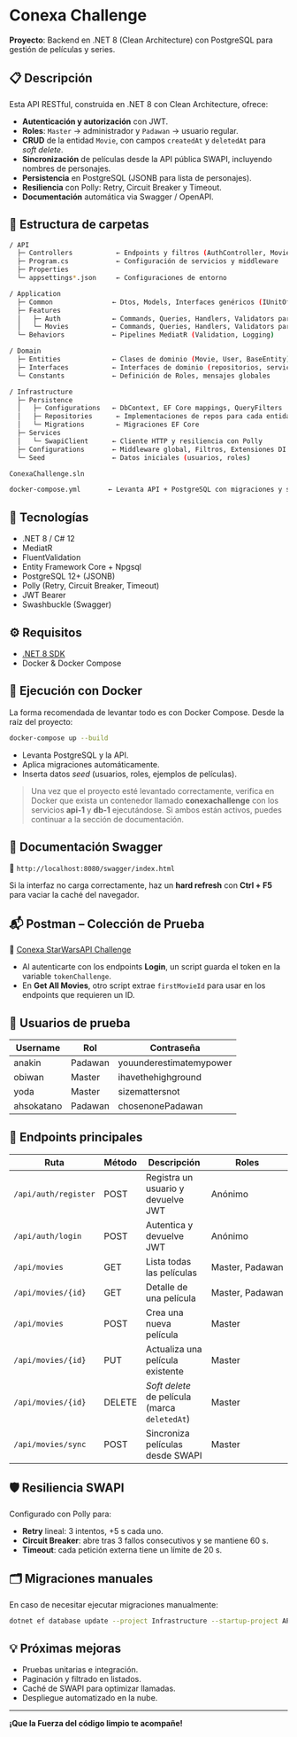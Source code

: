 # Conexa Challenge

**Proyecto**: Backend en .NET 8 (Clean Architecture) con PostgreSQL para gestión de películas y series.

## 📋 Descripción

Esta API RESTful, construida en .NET 8 con Clean Architecture, ofrece:

* **Autenticación y autorización** con JWT.
* **Roles**: `Master` → administrador y `Padawan` → usuario regular.
* **CRUD** de la entidad `Movie`, con campos `createdAt` y `deletedAt` para *soft delete*.
* **Sincronización** de películas desde la API pública SWAPI, incluyendo nombres de personajes.
* **Persistencia** en PostgreSQL (JSONB para lista de personajes).
* **Resiliencia** con Polly: Retry, Circuit Breaker y Timeout.
* **Documentación** automática via Swagger / OpenAPI.

## 📂 Estructura de carpetas

```bash
/ API
  ├─ Controllers           ← Endpoints y filtros (AuthController, MoviesController)
  ├─ Program.cs            ← Configuración de servicios y middleware
  ├─ Properties
  └─ appsettings*.json     ← Configuraciones de entorno

/ Application
  ├─ Common               ← Dtos, Models, Interfaces genéricos (IUnitOfWork, IJwtService)
  ├─ Features
  │   ├─ Auth             ← Commands, Queries, Handlers, Validators para autenticación
  │   └─ Movies           ← Commands, Queries, Handlers, Validators para películas
  └─ Behaviors            ← Pipelines MediatR (Validation, Logging)

/ Domain
  ├─ Entities             ← Clases de dominio (Movie, User, BaseEntity)
  ├─ Interfaces           ← Interfaces de dominio (repositorios, servicios)
  └─ Constants            ← Definición de Roles, mensajes globales

/ Infrastructure
  ├─ Persistence
  │   ├─ Configurations   ← DbContext, EF Core mappings, QueryFilters
  │   ├─ Repositories      ← Implementaciones de repos para cada entidad
  │   └─ Migrations        ← Migraciones EF Core
  ├─ Services
  │   └─ SwapiClient      ← Cliente HTTP y resiliencia con Polly
  ├─ Configurations       ← Middleware global, Filtros, Extensiones DI
  └─ Seed                 ← Datos iniciales (usuarios, roles)

ConexaChallenge.sln

docker-compose.yml       ← Levanta API + PostgreSQL con migraciones y seed automáticos
```

## 🚀 Tecnologías

* .NET 8 / C# 12
* MediatR
* FluentValidation
* Entity Framework Core + Npgsql
* PostgreSQL 12+ (JSONB)
* Polly (Retry, Circuit Breaker, Timeout)
* JWT Bearer
* Swashbuckle (Swagger)

## ⚙️ Requisitos

* [.NET 8 SDK](https://dotnet.microsoft.com/download)
* Docker & Docker Compose

## 🏁 Ejecución con Docker

La forma recomendada de levantar todo es con Docker Compose. Desde la raíz del proyecto:

```bash
docker-compose up --build
```

* Levanta PostgreSQL y la API.
* Aplica migraciones automáticamente.
* Inserta datos *seed* (usuarios, roles, ejemplos de películas).

> Una vez que el proyecto esté levantado correctamente, verifica en Docker que exista un contenedor llamado **conexachallenge** con los servicios **api-1** y **db-1** ejecutándose. Si ambos están activos, puedes continuar a la sección de documentación.

## 📑 Documentación Swagger

🔗 `http://localhost:8080/swagger/index.html`

Si la interfaz no carga correctamente, haz un **hard refresh** con **Ctrl + F5** para vaciar la caché del navegador.

## 📬 Postman – Colección de Prueba

🎯 [Conexa StarWarsAPI Challenge](https://www.postman.com/mission-astronomer-45032345/workspace/conexa-starwarsapi-challenge/collection/38312395-ef8eed31-fd14-4b25-ab0f-fc673d6aa32c?action=share&creator=38312395)

* Al autenticarte con los endpoints **Login**, un script guarda el token en la variable `tokenChallenge`.
* En **Get All Movies**, otro script extrae `firstMovieId` para usar en los endpoints que requieren un ID.

## 👥 Usuarios de prueba

| Username   | Rol     | Contraseña              |
| ---------- | ------- | ----------------------- |
| anakin     | Padawan | youunderestimatemypower |
| obiwan     | Master  | ihavethehighground      |
| yoda       | Master  | sizemattersnot          |
| ahsokatano | Padawan | chosenonePadawan        |

## 📌 Endpoints principales

| Ruta                 | Método | Descripción                                   | Roles           |
| -------------------- | ------ | --------------------------------------------- | --------------- |
| `/api/auth/register` | POST   | Registra un usuario y devuelve JWT            | Anónimo         |
| `/api/auth/login`    | POST   | Autentica y devuelve JWT                      | Anónimo         |
| `/api/movies`        | GET    | Lista todas las películas                     | Master, Padawan |
| `/api/movies/{id}`   | GET    | Detalle de una película                       | Master, Padawan |
| `/api/movies`        | POST   | Crea una nueva película                       | Master          |
| `/api/movies/{id}`   | PUT    | Actualiza una película existente              | Master          |
| `/api/movies/{id}`   | DELETE | *Soft delete* de película (marca `deletedAt`) | Master          |
| `/api/movies/sync`   | POST   | Sincroniza películas desde SWAPI              | Master          |

## 🛡️ Resiliencia SWAPI

Configurado con Polly para:

* **Retry** lineal: 3 intentos, +5 s cada uno.
* **Circuit Breaker**: abre tras 3 fallos consecutivos y se mantiene 60 s.
* **Timeout**: cada petición externa tiene un límite de 20 s.

## 🗂️ Migraciones manuales

En caso de necesitar ejecutar migraciones manualmente:

```bash
dotnet ef database update --project Infrastructure --startup-project API
```

## 💡 Próximas mejoras

* Pruebas unitarias e integración.
* Paginación y filtrado en listados.
* Caché de SWAPI para optimizar llamadas.
* Despliegue automatizado en la nube.

---

**¡Que la Fuerza del código limpio te acompañe!**
